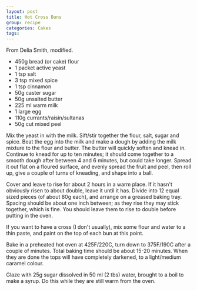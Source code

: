 ```yaml
---
layout: post
title: Hot Cross Buns
group: recipe
categories: Cakes
tags:
---
```

From Delia Smith, modified.

- 450g bread (or cake) flour
- 1 packet active yeast
- 1 tsp salt
- 3 tsp mixed spice
- 1 tsp cinnamon
- 50g caster sugar
- 50g unsalted butter
- 225 ml warm milk
- 1 large egg
- 110g currants/raisin/sultanas
- 50g cut mixed peel

Mix the yeast in with the milk.  Sift/stir together the flour, salt,
sugar and spice.  Beat the egg into the milk and make a dough by
adding the milk mixture to the flour and butter.  The butter will
quickly soften and knead in.  Continue to knead for up to ten minutes;
it should come together to a smooth dough after between 4 and 6
minutes, but could take longer.  Spread it out flat on a floured
surface, and evenly spread the fruit and peel, then roll up, give a
couple of turns of kneading, and shape into a ball.

Cover and leave to rise for about 2 hours in a warm place.  If it
hasn't obviously risen to about double, leave it until it has.  Divide
into 12 equal sized pieces (of about 80g each), and arrange on a
greased baking tray.  Spacing should be about one inch between; as
they rise they may stick together, which is fine. You should leave
them to rise to double before putting in the oven.

If you want to have a cross (I don't usually), mix some flour and
water to a thin paste, and paint on the top of each bun at this point.

Bake in a preheated hot oven at 425F/220C, turn down to 375F/190C
after a couple of minutes.  Total baking time should be about 15-20
minutes.  When they are done the tops will have completely darkened,
to a light/medium caramel colour.

Glaze with 25g sugar dissolved in 50 ml (2 tbs) water, brought to a
boil to make a syrup. Do this while they are still warm from the oven.
